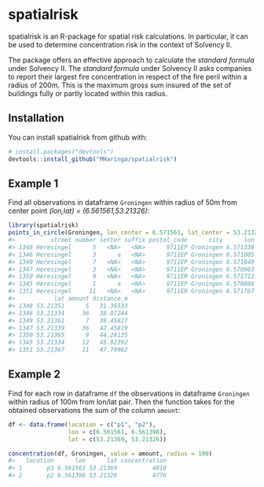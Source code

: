 
<!-- README.md is generated from README.Rmd. Please edit that file -->

# spatialrisk

spatialrisk is an R-package for spatial risk calculations. In
particular, it can be used to determine concentration risk in the
context of Solvency II.

The package offers an effective approach to calculate the *standard
formula* under Solvency II. The *standard formula* under Solvency II
asks companies to report their largest fire concentration in respect of
the fire peril within a radius of 200m. This is the maximum gross sum
insured of the set of buildings fully or partly located within this
radius.

## Installation

You can install spatialrisk from github with:

``` r
# install.packages("devtools")
devtools::install_github("MHaringa/spatialrisk")
```

## Example 1

Find all observations in dataframe `Groningen` within radius of 50m from
center point *(lon,lat) = (6.561561,53.21326)*:

``` r
library(spatialrisk)
points_in_circle(Groningen, lon_center = 6.571561, lat_center = 53.21326, radius = 50)
#>          street number letter suffix postal_code      city      lon
#> 1348 Heresingel      5   <NA>   <NA>      9711EP Groningen 6.571338
#> 1346 Heresingel      3      a   <NA>      9711EP Groningen 6.571005
#> 1349 Heresingel      7   <NA>   <NA>      9711EP Groningen 6.571649
#> 1347 Heresingel      3   <NA>   <NA>      9711EP Groningen 6.570963
#> 1350 Heresingel      9   <NA>   <NA>      9711ER Groningen 6.571712
#> 1345 Heresingel      1      a   <NA>      9711EP Groningen 6.570886
#> 1351 Heresingel     11   <NA>   <NA>      9711ER Groningen 6.571767
#>           lat amount distance_m
#> 1348 53.21351      5   31.36533
#> 1346 53.21334     36   38.07244
#> 1349 53.21361      7   39.45827
#> 1347 53.21339     36   42.45819
#> 1350 53.21365      9   44.28135
#> 1345 53.21334     12   45.92392
#> 1351 53.21367     11   47.79962
```

## Example 2

Find for each row in dataframe `df` the observations in dataframe
`Groningen` within radius of 100m from lon/lat pair. Then the function
takes for the obtained observations the sum of the column `amount`:

``` r
df <- data.frame(location = c("p1", "p2"), 
                 lon = c(6.561561, 6.561398), 
                 lat = c(53.21369, 53.21326))

concentration(df, Groningen, value = amount, radius = 100)
#>   location      lon      lat concentration
#> 1       p1 6.561561 53.21369          4810
#> 2       p2 6.561398 53.21326          4776
```
